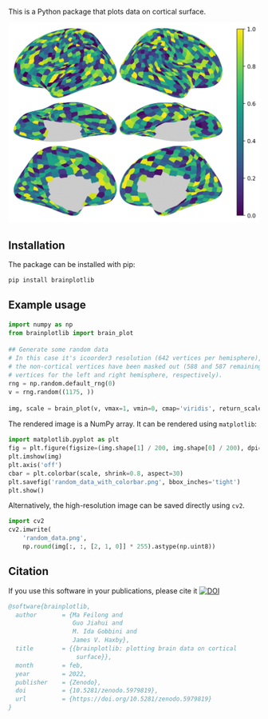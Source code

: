 This is a Python package that plots data on cortical surface.

![brain image](https://github.com/feilong/brainplotlib/raw/main/images/random_data_with_colorbar.png)

## Installation
The package can be installed with pip:
```bash
pip install brainplotlib
```

## Example usage

```Python
import numpy as np
from brainplotlib import brain_plot

## Generate some random data
# In this case it's icoorder3 resolution (642 vertices per hemisphere), and
# the non-cortical vertices have been masked out (588 and 587 remaining
# vertices for the left and right hemisphere, respectively).
rng = np.random.default_rng(0)
v = rng.random((1175, ))

img, scale = brain_plot(v, vmax=1, vmin=0, cmap='viridis', return_scale=True)
```

The rendered image is a NumPy array.
It can be rendered using `matplotlib`:
```Python
import matplotlib.pyplot as plt
fig = plt.figure(figsize=(img.shape[1] / 200, img.shape[0] / 200), dpi=200)
plt.imshow(img)
plt.axis('off')
cbar = plt.colorbar(scale, shrink=0.8, aspect=30)
plt.savefig('random_data_with_colorbar.png', bbox_inches='tight')
plt.show()
```

Alternatively, the high-resolution image can be saved directly using `cv2`.
```Python
import cv2
cv2.imwrite(
    'random_data.png',
    np.round(img[:, :, [2, 1, 0]] * 255).astype(np.uint8))
```

## Citation
If you use this software in your publications, please cite it [![DOI](https://zenodo.org/badge/DOI/10.5281/zenodo.5979819.svg)](https://doi.org/10.5281/zenodo.5979819)
```bibtex
@software{brainplotlib,
  author       = {Ma Feilong and
                  Guo Jiahui and
                  M. Ida Gobbini and
                  James V. Haxby},
  title        = {{brainplotlib: plotting brain data on cortical 
                   surface}},
  month        = feb,
  year         = 2022,
  publisher    = {Zenodo},
  doi          = {10.5281/zenodo.5979819},
  url          = {https://doi.org/10.5281/zenodo.5979819}
}
```
